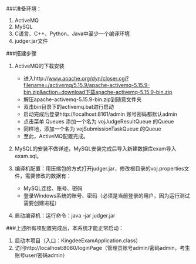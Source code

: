 ###准备环境：
1. ActiveMQ
2. MySQL
3. C语言、C++、Python、Java中至少一个编译环境
4. judger.jar文件

###搭建步骤
1. ActiveMQ的下载安装
    * 进入http://www.apache.org/dyn/closer.cgi?filename=/activemq/5.15.9/apache-activemq-5.15.9-bin.zip&action=download下载apache-activemq-5.15.9-bin.zip
    * 解压apache-activemq-5.15.9-bin.zip到随意文件夹
    * 双击bin目录下的activemq.bat进行启动
    * 启动完成后登录http://localhost:8161/admin 账号密码都默认admin
    * 点击菜单 Queues 添加一个名为 vojJudgeResultQueue 的Queue
    * 同样地，添加一个名为 vojSubmissionTaskQueue 的Queue
    * 至此，ActiveMQ配置完成。

2. MySQL的安装不做详述，MySQL安装完成后导入新建数据库exam导入exam.sql。
3. 编译机配置：用压缩包的方式打开judger.jar，修改根目录的voj.properties文件，需要修改的数据有：
    * MySQL连接、账号、密码
    * 登录Windows系统的账号、密码（必须是当前登录的用户，因为运行测试需要创建进程）
4. 启动编译机：运行命令：java -jar judger.jar

###上述所有项配置完成后，本系统才能正常启动：

1. 启动本项目（入口：KingdeeExamApplication.class）
2. 访问http://localhost:8080/loginPage（管理员账号admin/密码admin，考生账号user/密码admin）